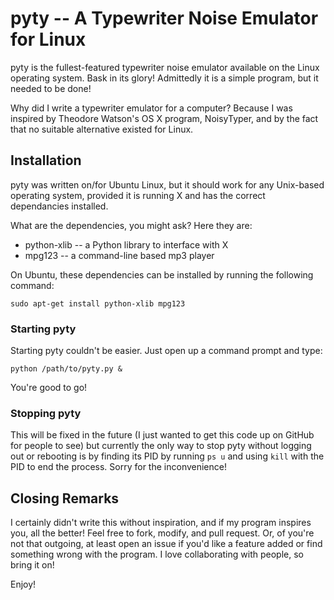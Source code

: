 pyty -- A Typewriter Noise Emulator for Linux
=============================================

pyty is the fullest-featured typewriter noise emulator available on the Linux
operating system. Bask in its glory! Admittedly it is a simple program, but
it needed to be done!

Why did I write a typewriter emulator for a computer? Because I was inspired by
Theodore Watson's OS X program, NoisyTyper, and by the fact that no suitable
alternative existed for Linux.

Installation
------------

pyty was written on/for Ubuntu Linux, but it should work for any Unix-based
operating system, provided it is running X and has the correct dependancies
installed.

What are the dependencies, you might ask? Here they are:
- python-xlib -- a Python library to interface with X
- mpg123      -- a command-line based mp3 player

On Ubuntu, these dependencies can be installed by running the following
command:

    sudo apt-get install python-xlib mpg123

### Starting pyty ###

Starting pyty couldn't be easier. Just open up a command prompt and type:

    python /path/to/pyty.py &

You're good to go!

### Stopping pyty ###

This will be fixed in the future (I just wanted to get this code up on GitHub
for people to see) but currently the only way to stop pyty without logging out
or rebooting is by finding its PID by running ``ps u`` and using ``kill`` with
the PID to end the process. Sorry for the inconvenience!


Closing Remarks
---------------

I certainly didn't write this without inspiration, and if my program inspires
you, all the better! Feel free to fork, modify, and pull request. Or, of you're
not that outgoing, at least open an issue if you'd like a feature added or find
something wrong with the program. I love collaborating with people, so bring it
on!

Enjoy!
